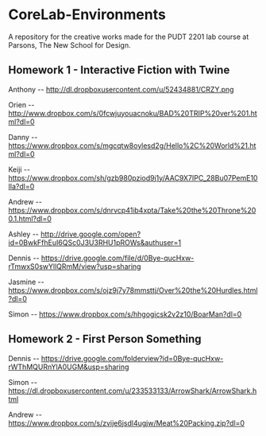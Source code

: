 # CoreLab-Environments
A repository for the creative works made for the PUDT 2201 lab course at Parsons, The New School for Design. 


## Homework 1 - Interactive Fiction with Twine

Anthony -- http://dl.dropboxusercontent.com/u/52434881/CRZY.png

Orien -- http://www.dropbox.com/s/0fcwjuyouacnoku/BAD%20TRIP%20ver%201.html?dl=0

Danny -- https://www.dropbox.com/s/mgcqtw8oylesd2g/Hello%2C%20World%21.html?dl=0

Keiji -- https://www.dropbox.com/sh/gzb980pziod9j1y/AAC9X7IPC_28Bu07PemE10Ila?dl=0

Andrew -- https://www.dropbox.com/s/dnrvcp41ib4xpta/Take%20the%20Throne%200.1.html?dl=0

Ashley -- http://drive.google.com/open?id=0BwkFfhEuI6QSc0J3U3RHU1pROWs&authuser=1

Dennis -- https://drive.google.com/file/d/0Bye-qucHxw-rTmwxS0swYllQRmM/view?usp=sharing

Jasmine -- https://www.dropbox.com/s/ojz9j7y78mmsttj/Over%20the%20Hurdles.html?dl=0

Simon -- https://www.dropbox.com/s/hhgogicsk2v2z10/BoarMan?dl=0


## Homework 2 - First Person Something

Dennis -- https://drive.google.com/folderview?id=0Bye-qucHxw-rWThMQURnYlA0UGM&usp=sharing

Simon -- https://dl.dropboxusercontent.com/u/233533133/ArrowShark/ArrowShark.html

Andrew -- https://www.dropbox.com/s/zvije6jsdl4ugjw/Meat%20Packing.zip?dl=0
